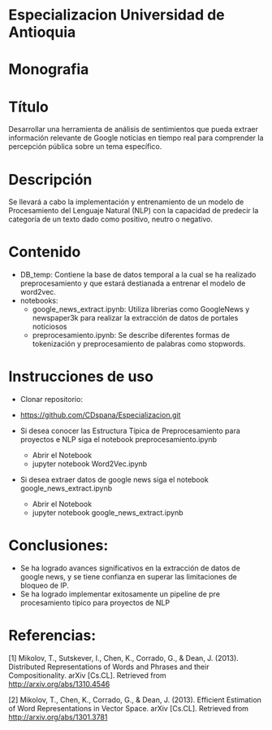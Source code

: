 # Especializacion Universidad de Antioquia
# Monografia

# Título

Desarrollar una herramienta de análisis de sentimientos que pueda extraer información relevante de Google noticias en tiempo real para comprender la percepción pública sobre un tema específico.

# Descripción

Se llevará a cabo la implementación y entrenamiento de un modelo de Procesamiento del Lenguaje Natural (NLP) con la capacidad de predecir la categoría de un texto dado como positivo, neutro o negativo.

# Contenido

- DB_temp: Contiene la base de datos temporal a la cual se ha realizado preprocesamiento y que estará destianada a entrenar el modelo de word2vec.
- notebooks:
  - google_news_extract.ipynb: Utiliza librerias como GoogleNews y newspaper3k para realizar la extracción de datos de portales noticiosos
  - preprocesamiento.ipynb: Se describe diferentes formas de tokenización y preprocesamiento de palabras como stopwords.


#  Instrucciones de uso

- Clonar repositorio:
- https://github.com/CDspana/Especializacion.git

- Si desea conocer las Estructura Típica de Preprocesamiento para proyectos e NLP siga el notebook preprocesamiento.ipynb

  - Abrir el Notebook
  - jupyter notebook Word2Vec.ipynb

- Si desea extraer datos de google news siga el notebook google_news_extract.ipynb

  - Abrir el Notebook
  - jupyter notebook google_news_extract.ipynb

# Conclusiones:

- Se ha logrado avances significativos en la extracción de datos de google news, y se tiene confianza en superar las limitaciones de bloqueo de IP.
- Se ha logrado implementar exitosamente un pipeline de pre procesamiento tipico para proyectos de NLP
  
# Referencias:

[1] Mikolov, T., Sutskever, I., Chen, K., Corrado, G., & Dean, J. (2013). Distributed Representations of Words and Phrases and their Compositionality. arXiv [Cs.CL]. Retrieved from http://arxiv.org/abs/1310.4546

[2] Mikolov, T., Chen, K., Corrado, G., & Dean, J. (2013). Efficient Estimation of Word Representations in Vector Space. arXiv [Cs.CL]. Retrieved from http://arxiv.org/abs/1301.3781

